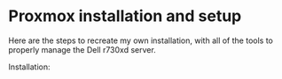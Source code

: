 # Proxmox installation and setup

Here are the steps to recreate my own installation, with all of the tools to properly manage the Dell r730xd server.

Installation:
